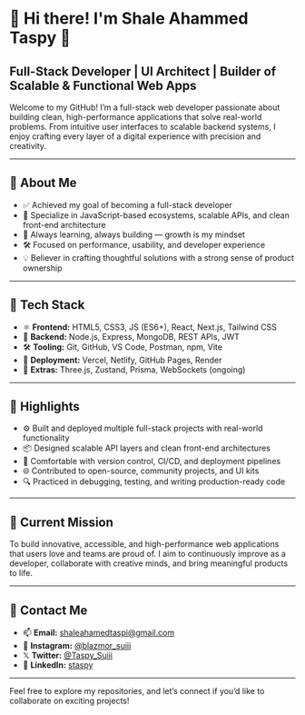 # 👋 Hi there! I'm Shale Ahammed Taspy 🚀  
## Full-Stack Developer | UI Architect | Builder of Scalable & Functional Web Apps

Welcome to my GitHub! I’m a full-stack web developer passionate about building clean, high-performance applications that solve real-world problems. From intuitive user interfaces to scalable backend systems, I enjoy crafting every layer of a digital experience with precision and creativity.

---

## 🌟 About Me

- ✅ Achieved my goal of becoming a full-stack developer
- 🎯 Specialize in JavaScript-based ecosystems, scalable APIs, and clean front-end architecture
- 🧠 Always learning, always building — growth is my mindset
- 🛠 Focused on performance, usability, and developer experience
- 💡 Believer in crafting thoughtful solutions with a strong sense of product ownership

---

## 🧠 Tech Stack

- ⚛️ **Frontend:** HTML5, CSS3, JS (ES6+), React, Next.js, Tailwind CSS
- 🧠 **Backend:** Node.js, Express, MongoDB, REST APIs, JWT
- 🛠️ **Tooling:** Git, GitHub, VS Code, Postman, npm, Vite
- 🚀 **Deployment:** Vercel, Netlify, GitHub Pages, Render
- 🎯 **Extras:** Three.js, Zustand, Prisma, WebSockets (ongoing)

---

## 🚀 Highlights

- ⚙️ Built and deployed multiple full-stack projects with real-world functionality
- 📦 Designed scalable API layers and clean front-end architectures
- 🔁 Comfortable with version control, CI/CD, and deployment pipelines
- 🌐 Contributed to open-source, community projects, and UI kits
- 🔍 Practiced in debugging, testing, and writing production-ready code

---

## 💼 Current Mission

To build innovative, accessible, and high-performance web applications that users love and teams are proud of. I aim to continuously improve as a developer, collaborate with creative minds, and bring meaningful products to life.

---

## 🤝 Contact Me

- 📫 **Email:** shaleahamedtaspi@gmail.com
- 📸 **Instagram:** [@blazmor_suiii](https://instagram.com/blazmor_suiii)
- 𝕏 **Twitter:** [@Taspy_Suiii](https://twitter.com/Taspy_Suiii)
- 💼 **LinkedIn:** [staspy](https://linkedin.com/in/staspy)

---

Feel free to explore my repositories, and let’s connect if you’d like to collaborate on exciting projects!
